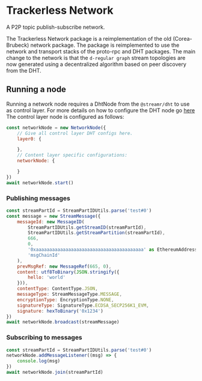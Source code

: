 # Trackerless Network

A P2P topic publish-subscribe network.

The Trackerless Network package is a reimplementation of the old (Corea-Brubeck) network package. 
The package is reimplemented to use the network and transport stacks of the proto-rpc and DHT packages.
The main change to the network is that the `d-regular graph` stream topologies are now generated 
using a decentralized algorithm based on peer discovery from the DHT.

## Running a node

Running a network node requires a DhtNode from the `@streamr/dht` to use as control layer. For more details on how to configure the DHT node go [here](packages/dht/README.md) The control layer node is configured as follows:

```js
const networkNode = new NetworkNode({
    // Give all control layer DHT configs here.
    layer0: {

    },
    // Content layer specific configurations:
    networkNode: {

    }
})
await networkNode.start()
```

### Publishing messages

```js
const streamPartId = StreamPartIDUtils.parse('test#0')
const message = new StreamMessage({
    messageId: new MessageID(
        StreamPartIDUtils.getStreamID(streamPartId),
        StreamPartIDUtils.getStreamPartition(streamPartId),
        666,
        0,
        '0xaaaaaaaaaaaaaaaaaaaaaaaaaaaaaaaaaaaaaaaa' as EthereumAddress,
        'msgChainId'
    ),
    prevMsgRef: new MessageRef(665, 0),
    content: utf8ToBinary(JSON.stringify({
        hello: 'world'
    })),
    contentType: ContentType.JSON,
    messageType: StreamMessageType.MESSAGE,
    encryptionType: EncryptionType.NONE,
    signatureType: SignatureType.ECDSA_SECP256K1_EVM,
    signature: hexToBinary('0x1234')
})
await networkNode.broadcast(streamMessage)

```

### Subscribing to messages

```js
const streamPartId = StreamPartIDUtils.parse('test#0')
networkNode.addMessageListener((msg) => {
    console.log(msg)
})
await networkNode.join(streamPartId)
```
